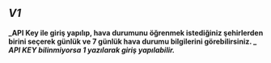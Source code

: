## **_V1_**

**_API Key ile giriş yapılıp, hava durumunu öğrenmek istediğiniz şehirlerden birini seçerek günlük ve 7 günlük hava durumu bilgilerini görebilirsiniz. _**
**_API KEY bilinmiyorsa 1 yazılarak giriş yapılabilir._**